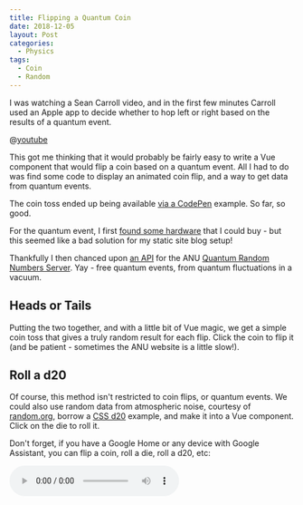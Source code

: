 ```yaml
---
title: Flipping a Quantum Coin 
date: 2018-12-05
layout: Post
categories:
  - Physics
tags:
  - Coin
  - Random
---
```


I was watching a Sean Carroll video, and in the first few minutes Carroll used an Apple app to decide whether to hop left or right based on the results of a quantum event.

<!-- more -->

@[youtube](https://youtu.be/iXRLDatmbgA)

This got me thinking that it would probably be fairly easy to write a Vue component that would flip a coin based on a quantum event. All I had to do was find some code to display an animated coin flip, and a way to get data from quantum events.

The coin toss ended up being available [via a CodePen](https://codepen.io/le0864/pen/pbmoVQ) example. So far, so good.

For the quantum event, I first [found some hardware](https://www.idquantique.com/random-number-generation/products/quantis-random-number-generator/) that I could buy - but this seemed like a bad solution for my static site blog setup!

Thankfully I then chanced upon [an API](https://qrng.anu.edu.au/API/api-demo.php) for the ANU [Quantum Random Numbers Server](http://qrng.anu.edu.au/index.php). Yay - free quantum events, from quantum fluctuations in a vacuum.

## Heads or Tails

Putting the two together, and with a little bit of Vue magic, we get a simple coin toss that gives a truly random result for each flip. Click the coin to flip it (and be patient - sometimes the ANU website is a little slow!).

<code-coin-flip />

## Roll a d20

Of course, this method isn't restricted to coin flips, or quantum events. We could also use random data from atmospheric noise, courtesy of [random.org](https://www.random.org/), borrow a [CSS d20](https://matthewlein.com/experiments/20-sided-die) example, and make it into a Vue component. Click on the die to roll it.

<code-coin-d20 />

Don't forget, if you have a Google Home or any device with Google Assistant, you can flip a coin, roll a die, roll a d20, etc:

<audio controls src="/media/audio/blog/d20.m4a" />

## Code

Here's the Vue I put together to make this happen.

:::: tabs

::: tab "Coin Flip"

<<< ./src/.vuepress/components/code/coin/flip.vue

:::

::: tab "Roll a d20"

<<< ./src/.vuepress/components/code/coin/d20.vue

:::

::::
